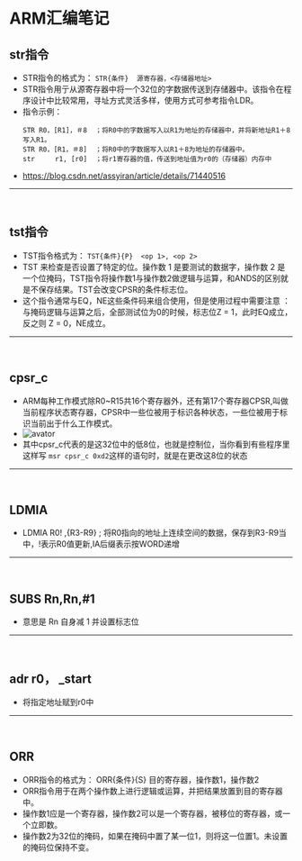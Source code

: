 # ARM汇编笔记
## str指令
- STR指令的格式为：
```STR{条件}  源寄存器，<存储器地址>```
- STR指令用亍从源寄存器中将一个32位的字数据传送到存储器中。该指令在程序设计中比较常用，寻址方式灵活多样，使用方式可参考指令LDR。
- 指令示例：
    ```
    STR R0，[R1]，＃8  ；将R0中的字数据写入以R1为地址的存储器中，并将新地址R1＋8写入R1。
    STR R0，[R1，＃8]  ；将R0中的字数据写入以R1＋8为地址的存储器中。
    str     r1, [r0]  ；将r1寄存器的值，传送到地址值为r0的（存储器）内存中
    ```
- https://blog.csdn.net/assyiran/article/details/71440516
---
<br/>

## tst指令
- TST指令格式为：
```TST{条件}{P}  <op 1>, <op 2>```
- TST 来检查是否设置了特定的位。操作数 1 是要测试的数据字，操作数 2 是一个位掩码，TST指令将操作数1与操作数2做逻辑与运算，和ANDS的区别就是不保存结果。TST会改变CPSR的条件标志位。
- 这个指令通常与EQ，NE这些条件码来组合使用，但是使用过程中需要注意 ：与掩码逻辑与运算之后，全部测试位为0的时候，标志位Z = 1，此时EQ成立，反之则 Z = 0，NE成立。
---
<br/>

## cpsr_c
- ARM每种工作模式除R0~R15共16个寄存器外，还有第17个寄存器CPSR,叫做 当前程序状态寄存器，CPSR中一些位被用于标识各种状态，一些位被用于标识当前出于什么工作模式。
- ![avator](picture/cpsr.png)
- 其中cpsr_c代表的是这32位中的低8位，也就是控制位，当你看到有些程序里这样写 ```msr cpsr_c 0xd2```这样的语句时，就是在更改这8位的状态
---
<br/>

## LDMIA
- LDMIA R0! ,{R3-R9} ; 将R0指向的地址上连续空间的数据，保存到R3-R9当中，!表示R0值更新,IA后缀表示按WORD递增
---
<br/>

## SUBS Rn,Rn,#1
- 意思是 Rn 自身减 1 并设置标志位
---
<br/>

## adr r0， _start
- 将指定地址赋到r0中
---
<br/>

## ORR
- ORR指令的格式为： ORR{条件}{S}  目的寄存器，操作数1，操作数2
- ORR指令用于在两个操作数上进行逻辑或运算，并把结果放置到目的寄存器中。
- 操作数1应是一个寄存器，操作数2可以是一个寄存器，被移位的寄存器，或一个立即数。
- 操作数2为32位的掩码，如果在掩码中置了某一位1，则将这一位置1。未设置的掩码位保持不变。